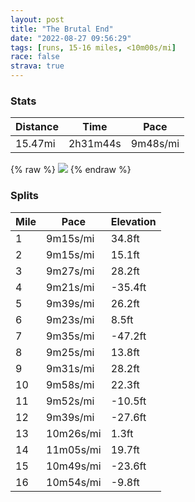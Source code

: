 ```yaml
---
layout: post
title: "The Brutal End"
date: "2022-08-27 09:56:29"
tags: [runs, 15-16 miles, <10m00s/mi]
race: false
strava: true
---
```


### Stats

| Distance | Time | Pace |
|----------|------|------|
|15.47mi|2h31m44s|9m48s/mi|

{% raw %}
<img src='https://maps.googleapis.com/maps/api/staticmap?maptype=roadmap&path=enc:abwwFdksbM?y@~@kDwEyDx@WHm@d@o@~@cEz@ENw@FiB@RyAOgBuBiBeDuBOmAiBoB{@Ao@{CyBo@BZWi@Ri@O{@iAsAs@q@{A{@k@iBG_Aa@_@aAcFeDmAqAq@?oB]iAeAKe@aAa@c@cAcB}@Ui@S\F[QUyBk@Qk@oCqB}AoDeAk@W[TmCjA}CHqAWoA|AgE`@uCCkAy@}AoG}CaBqA}AqB]iA@gBPsAx@uBKyB_B{BsD}BgC}FsBmAqBe@}@DeB~@sAAgDmC}BwEyB@cHsBgCuAaF}F{DaB}CuC[qAL?_AgA_@iC`@uD]}B}IaHaK{FiDwCoBcA_EH_Cc@wAXyAjAkA@_CcAsBcBgGkH{@W{BXoFeAmBaBwAaDq@Ui@Tc@r@HtAzAfDCv@g@fAuA@gDuCqCyAiB?kA~@gBtC{@xHc@vA@j@p@jAnCl@r@}ALcBb@_A~DYhBu@lB`@zBnCd@vDjAjBxCrAbA|FpAxB|CvBhEdBrA~AbArCpAnAvEHv@d@n@dApArFfCfExEtBrCIhC_AxAAfA\jCtB|CpFz@v@jGTxB|AfElGJn@lDdDjB`FfBnBzDThEK|Bp@v@lAr@fDpClBzKrExBtCdDxFjBvBhCn@hDeBhBkCAiAh@qAMg@^_BDwA_@gAg@e@{H_E{AwAcAkBCqChA{CJsAQ{As@uAaDgBs@s@qAyB_@{AqAyA}C_AeACqBvAcBCwCuCyAsDg@m@kCKqFyA{CwA}@q@iAmBsBqBuFqCwA_BaAyBa@mCZgDGkC{AmBoCqAuCgC_BeAk@Hm@YwLsHoD@}Ey@mAbASfA?tAx@xDHpBWxBk@vAA~@lCnJTzCAbHvAvClC~BdCp@xCLlDg@|CgFx@iCn@eEr@iAbAm@|BWjAyAh@iEw@yDcDyCkGaEoAwByL_IcEPeBc@iB`@mBjAwBMwEeDuFyGgJ[aBs@qAcBy@aCw@]}@b@Il@b@jCbAxB@f@g@`AiARwG}EmCw@c@H{@x@iA~Bu@v@_@jCBzAs@jCLbBr@t@rAd@~@I^o@r@wDfAu@~A@nCw@|A\`BrBzA~F`ElCxArGpAbC`LfGhChFjB^rBk@Lf@`BxA|AfGpCbEpCfBjARjAB|E_BjBVjErDlDvFz@XfDSvB~@`G|IdDfDvDpHnClAfHe@`Ch@j@`A^tCx@jAbCbBfFbBbDnBvHhK|GpEr@|C^C&key=AIzaSyC1MId7bFpkLXNAaYhBSTb8jLyiSqzbDtM&size=800x800&markers=color:yellow|label:S|40.75569,-73.99619&markers=color:green|label:F|40.76828,-73.98105000000002'>
{% endraw %}

### Splits

| Mile | Pace | Elevation |
|------|------|-----------|
|1|9m15s/mi|34.8ft|
|2|9m15s/mi|15.1ft|
|3|9m27s/mi|28.2ft|
|4|9m21s/mi|-35.4ft|
|5|9m39s/mi|26.2ft|
|6|9m23s/mi|8.5ft|
|7|9m35s/mi|-47.2ft|
|8|9m25s/mi|13.8ft|
|9|9m31s/mi|28.2ft|
|10|9m58s/mi|22.3ft|
|11|9m52s/mi|-10.5ft|
|12|9m39s/mi|-27.6ft|
|13|10m26s/mi|1.3ft|
|14|11m05s/mi|19.7ft|
|15|10m49s/mi|-23.6ft|
|16|10m54s/mi|-9.8ft|
